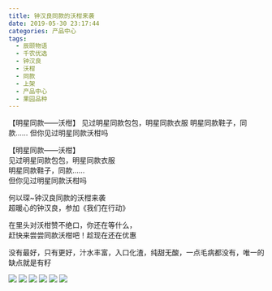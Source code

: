 ```yaml
---
title: 钟汉良同款的沃柑来袭
date: 2019-05-30 23:17:44
categories: 产品中心
tags:
  - 辰颐物语
  - 千农优选
  - 钟汉良
  - 沃柑
  - 同款
  - 上架
  - 产品中心
  - 果园品种
---
```


【明星同款——沃柑️】
见过明星同款包包，明星同款衣服
明星同款鞋子，同款……
但你见过明星同款沃柑吗

<!-- more -->

【明星同款——沃柑️】  
见过明星同款包包，明星同款衣服  
明星同款鞋子，同款……  
但你见过明星同款沃柑吗

何以琛~钟汉良同款的沃柑来袭  
超暖心的钟汉良，参加《我们在行动》

在里头对沃柑赞不绝口，你还在等什么，  
赶快来尝尝同款沃柑吧！趁现在还在优惠

没有最好，只有更好，汁水丰富，入口化渣，纯甜无酸，一点毛病都没有，唯一的缺点就是有籽

![](http://www.zuow.cn/wp-content/uploads/2019/01/09d746c8048d05b882e4.jpg)  ![](http://www.zuow.cn/wp-content/uploads/2019/01/7d7a92e0749c918e7b84.jpg)  ![](http://www.zuow.cn/wp-content/uploads/2019/01/d695580a7a34ef0ce196.jpg)  ![](http://www.zuow.cn/wp-content/uploads/2019/01/fca520a2fefb015ab5eb.jpg)  ![](http://www.zuow.cn/wp-content/uploads/2019/01/c0b6b0602fb15fa51dcd.jpg)  ![](http://www.zuow.cn/wp-content/uploads/2019/01/2eb00583458107d7ecd1.jpg)